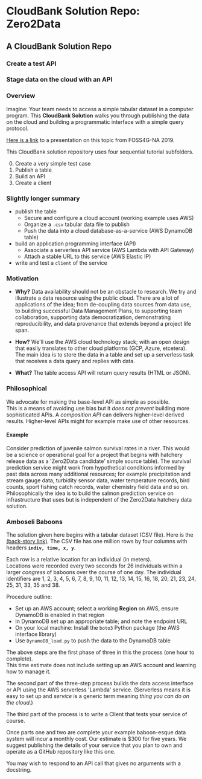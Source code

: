 # CloudBank Solution Repo: Zero2Data
## A CloudBank Solution Repo 
### Create a test API
### Stage data on the cloud with an API

### Overview

Imagine: Your team needs to access a simple tabular dataset in a computer program. 
This **CloudBank Solution** walks you through publishing the data on the cloud and building a programmatic interface
with a simple query protocol. 


[Here is a link](https://docs.google.com/presentation/d/1LVCK0Szvvyhhgzuvk1U19P8XL9qaAKOuDXEJcYeAVTA/edit?usp=sharing)
to a presentation on this topic from FOSS4G-NA 2019.


This CloudBank solution repository uses four sequential tutorial subfolders.

0. Create a very simple test case
1. Publish a table
2. Build an API
3. Create a client


### Slightly longer summary

- publish the table
  - Secure and configure a cloud account (working example uses AWS)
  - Organize a `.csv` tabular data file to publish
  - Push the data into a cloud database-as-a-service (AWS DynamoDB table)
- build an application programming interface (API)
  - Associate a serverless API service (AWS Lambda with API Gateway)
  - Attach a stable URL to this service (AWS Elastic IP)
- write and test a `client` of the service


### Motivation


* **Why?** Data availability should not be an obstacle to research. 
We try and illustrate a data resource using the public cloud. 
There are a lot of applications of the idea; from de-coupling data sources from data use, to 
building successful Data Management Plans, to supporting 
team collaboration, supporting data democratization, demonstrating reproducibility, 
and data provenance that extends beyond a project life span. 


* **How?** We'll use the AWS cloud technology stack; with an open design that easily translates to other cloud
platforms (GCP, Azure, etcetera). The main idea is to store the data in a table and set up a serverless
task that receives a data query and replies with data.


* **What?** The 
table access API will return query results (HTML or JSON). 


### Philosophical

We advocate for making the base-level API as simple as possible.  
This is a means of avoiding use bias but it *does not prevent* building more sophisticated APIs. 
A *composition API* can delivers higher-level derived results. 
Higher-level APIs might for example make use of other resources. 


#### Example

Consider prediction of juvenile salmon survival rates in a river. 
This would be a science or operational goal for a project that begins with 
hatchery release data as a 'Zero2Data candidate' simple source table). 
The survival prediction service might work from hypothetical conditions informed by past 
data across many additional resources; for example precipitation and stream gauge data, 
turbidity sensor data, water temperature records, bird counts, 
sport fishing catch records, water chemistry field data and so on. 
Philosophically the idea is to build the salmon prediction service 
on infrastructure that uses but is independent of the Zero2Data hatchery data solution. 


### Amboseli Baboons

The solution given here begins with a tabular dataset (CSV file).
Here is the [(back-story link)](https://en.wikipedia.org/wiki/Amboseli_Baboon_Research_Project). 
The CSV file has one million rows by four columns with headers **`indiv, time, x, y`**.


Each row is a relative location for an individual (in meters).   
Locations were recorded
every two seconds for 26 individuals within a larger *congress* of baboons over the course of one day.
The individual identifiers are 1, 2, 3, 4, 5, 6, 7, 8, 9, 10, 11, 12, 13, 14, 15, 16, 18, 20, 
21, 23, 24, 25, 31, 33, 35 and 38.


Procedure outline: 


- Set up an AWS account; select a working **Region** on AWS, ensure DynamoDB is enabled in that region
- In DynamoDB set up an appropriate table; and note the endpoint URL
- On your local machine: Install the `boto3` Python package (the AWS interface library)
- Use `DynamoDB_load.py` to push the data to the DynamoDB table


The above steps are the first phase of three in this the process (one hour to complete).  
This time estimate does not include setting up an AWS account and learning how to manage it.  


The second part of the three-step process builds the data access interface or API 
using the AWS serverless 'Lambda' service. (Serverless means it is easy to set up
and *service* is a generic term meaning *thing you can do on the cloud*.)


The third part of the process is to write a Client that tests your service of course. 

Once parts one and two are complete your example baboon-esque data system will incur a monthly cost. 
Our estimate is $300 for five years. We suggest publishing the details of your service
that you plan to own and operate as a GitHub repository like this one.  

You may wish to respond to an API call that gives no arguments with a docstring. 
